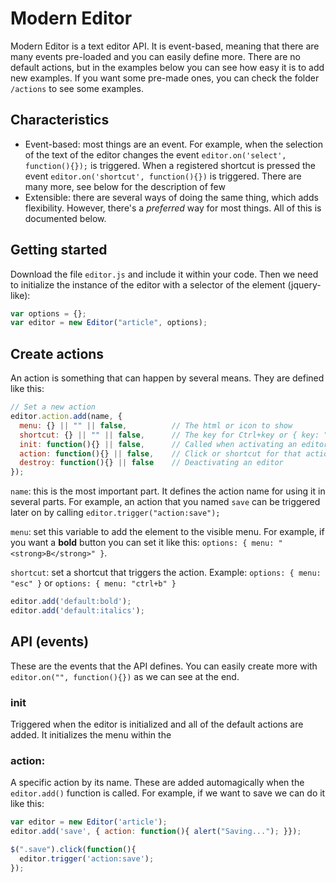 # Modern Editor

Modern Editor is a text editor API. It is event-based, meaning that there are many events pre-loaded and you can easily define more. There are no default actions, but in the examples below you can see how easy it is to add new examples. If you want some pre-made ones, you can check the folder `/actions` to see some examples.


## Characteristics

- Event-based: most things are an event. For example, when the selection of the text of the editor changes the event `editor.on('select', function(){});` is triggered. When a registered shortcut is pressed the event `editor.on('shortcut', function(){})` is triggered. There are many more, see below for the description of few
- Extensible: there are several ways of doing the same thing, which adds flexibility. However, there's a *preferred* way for most things. All of this is documented below.


## Getting started

Download the file `editor.js` and include it within your code. Then we need to initialize the instance of the editor with a selector of the element (jquery-like):

```js
var options = {};
var editor = new Editor("article", options);
```



## Create actions

An action is something that can happen by several means. They are defined like this:

```js
// Set a new action
editor.action.add(name, {
  menu: {} || "" || false,          // The html or icon to show
  shortcut: {} || "" || false,      // The key for Ctrl+key or { key: "esc" }
  init: function(){} || false,      // Called when activating an editor
  action: function(){} || false,    // Click or shortcut for that action
  destroy: function(){} || false    // Deactivating an editor
});
```

`name`: this is the most important part. It defines the action name for using it in several parts. For example, an action that you named `save` can be triggered later on by calling `editor.trigger("action:save");`

`menu`: set this variable to add the element to the visible menu. For example, if you want a **bold** button you can set it like this: `options: { menu: "<strong>B</strong>" }`.

`shortcut`: set a shortcut that triggers the action. Example: `options: { menu: "esc" }` or `options: { menu: "ctrl+b" }`


```js
editor.add('default:bold');
editor.add('default:italics');
```



## API (events)

These are the events that the API defines. You can easily create more with `editor.on("", function(){})` as we can see at the end.



### init

Triggered when the editor is initialized and all of the default actions are added. It initializes the menu within the <body>


### action:<name>

A specific action by its name. These are added automagically when the `editor.add()` function is called. For example, if we want to save we can do it like this:

```js
var editor = new Editor('article');
editor.add('save', { action: function(){ alert("Saving..."); }});

$(".save").click(function(){
  editor.trigger('action:save');
});
```



